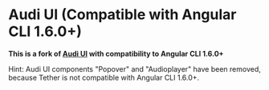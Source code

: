 # Audi UI (Compatible with Angular CLI 1.6.0+)

**This is a fork of [Audi UI](https://github.com/audi/audi-ui) with compatibility to Angular CLI 1.6.0+**

Hint: Audi UI components "Popover" and "Audioplayer" have been removed, because Tether is not compatible with Angular CLI 1.6.0+.
